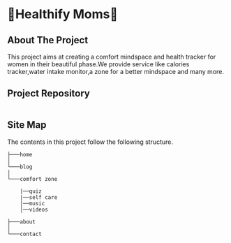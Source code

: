 
# 🌸Healthify Moms🌸

## About The Project

This project aims at creating a comfort mindspace and health tracker for women in their beautiful phase.We provide service like calories tracker,water intake monitor,a zone for a better mindspace and many more.


## Project Repository 

```https://github.com/Shanaya17/HEALTHIFY-MOMS-BITS-N-BYTES
```

## Site Map
The contents in this project follow the following structure.

```
├───home
│
└───blog
│
└───comfort zone

    |──quiz
    |──self care
    │──music
    │──videos

├───about
│
└───contact
```




